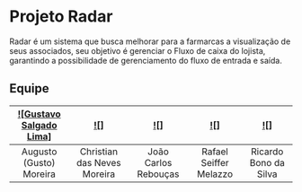 # Projeto Radar
Radar é um sistema que busca melhorar para a farmarcas a visualização de seus associados, seu objetivo é gerenciar o Fluxo de caixa do lojista, garantindo a possibilidade de gerenciamento do fluxo de entrada e saída.

## Equipe
| [![Gustavo Salgado Lima]](linkedin.com/in/gustavo-salgado-lima/ "Gustavo Salgado Lima")  | [![]]()  | [![]]()  | [![]]()  | [![]]()  |
| :------------: | :------------: | :------------: | :------------: | :------------: |
| Augusto (Gusto) Moreira  | Christian das Neves Moreira  |  João Carlos Rebouças | Rafael Seiffer Melazzo  | Ricardo Bono da Silva  |
